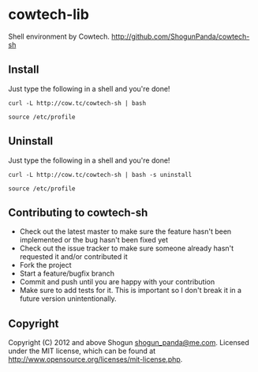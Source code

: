 # cowtech-lib

Shell environment by Cowtech.
http://github.com/ShogunPanda/cowtech-sh

## Install

Just type the following in a shell and you're done!

`curl -L http://cow.tc/cowtech-sh | bash`

`source /etc/profile`
## Uninstall

Just type the following in a shell and you're done!

`curl -L http://cow.tc/cowtech-sh | bash -s uninstall`

`source /etc/profile`

## Contributing to cowtech-sh
 
* Check out the latest master to make sure the feature hasn't been implemented or the bug hasn't been fixed yet
* Check out the issue tracker to make sure someone already hasn't requested it and/or contributed it
* Fork the project
* Start a feature/bugfix branch
* Commit and push until you are happy with your contribution
* Make sure to add tests for it. This is important so I don't break it in a future version unintentionally.

## Copyright

Copyright (C) 2012 and above Shogun <shogun_panda@me.com>.
Licensed under the MIT license, which can be found at http://www.opensource.org/licenses/mit-license.php.
